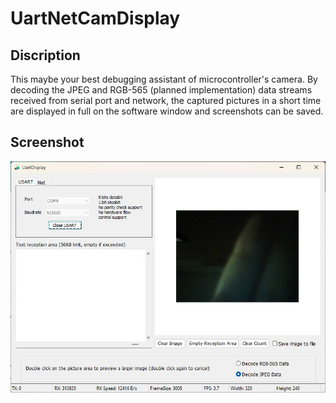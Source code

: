 # UartNetCamDisplay

## Discription
This maybe your best debugging assistant of microcontroller's camera. By decoding the JPEG and RGB-565 (planned implementation) data streams received from serial port and network, the captured pictures in a short time are displayed in full on the software window and screenshots can be saved.

## Screenshot
![Scrshot](screenfetch.jpg)